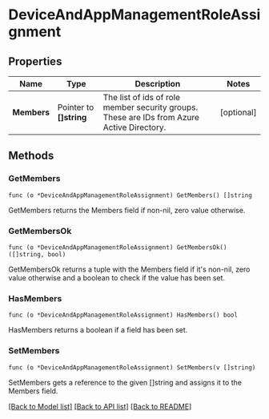 # DeviceAndAppManagementRoleAssignment

## Properties

Name | Type | Description | Notes
------------ | ------------- | ------------- | -------------
**Members** | Pointer to **[]string** | The list of ids of role member security groups. These are IDs from Azure Active Directory. | [optional] 

## Methods

### GetMembers

`func (o *DeviceAndAppManagementRoleAssignment) GetMembers() []string`

GetMembers returns the Members field if non-nil, zero value otherwise.

### GetMembersOk

`func (o *DeviceAndAppManagementRoleAssignment) GetMembersOk() ([]string, bool)`

GetMembersOk returns a tuple with the Members field if it's non-nil, zero value otherwise
and a boolean to check if the value has been set.

### HasMembers

`func (o *DeviceAndAppManagementRoleAssignment) HasMembers() bool`

HasMembers returns a boolean if a field has been set.

### SetMembers

`func (o *DeviceAndAppManagementRoleAssignment) SetMembers(v []string)`

SetMembers gets a reference to the given []string and assigns it to the Members field.


[[Back to Model list]](../README.md#documentation-for-models) [[Back to API list]](../README.md#documentation-for-api-endpoints) [[Back to README]](../README.md)


